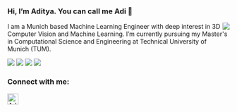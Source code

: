 ### Hi, I’m Aditya. You can call me Adi 👋
<a href="#">
<img align="right" src="https://github-readme-stats.vercel.app/api?username=Aditya-tumcse&show_icons=true&hide_border=false&icon_color=586069&hide=contribs">
</a>
I am a Munich based Machine Learning Engineer with deep interest in 3D Computer Vision and Machine Learning. I’m currently pursuing my Master's in Computational Science and Engineering at Technical University of Munich (TUM).



![](https://img.shields.io/badge/-PyTorch-e34f26?style=flat-square&logo=PyTorch&logoColor=fff)
![](https://img.shields.io/badge/-Python-333?style=flat-square&logo=Python&logoColor=fff)
![](https://img.shields.io/badge/-C/C++-333?style=flat-square&logo=C&logoColor=fff)
![](https://img.shields.io/badge/-Docker-333?style=flat-square&logo=Docker&logoColor=fff)

### Connect with me:
[<img align="left" alt="Aditya-tumcse | LinkedIn" width="25px" src="https://cdn.jsdelivr.net/npm/simple-icons@v3/icons/linkedin.svg" />][linkedin]

[linkedin]: https://www.linkedin.com/in/aditya-sai-srinivas/
<!---
Aditya-tumcse/Aditya-tumcse is a ✨ special ✨ repository because its `README.md` (this file) appears on your GitHub profile.
You can click the Preview link to take a look at your changes.
--->

